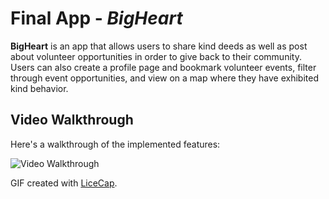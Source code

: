 # Final App - *BigHeart*

**BigHeart** is an app that allows users to share kind deeds as well as post about volunteer opportunities in order to give back to their community. Users can also create a profile page and bookmark volunteer events, filter through event opportunities, and view on a map where they have exhibited kind behavior.

## Video Walkthrough

Here's a walkthrough of the implemented features:

<img src='BigHeart.gif' title='Video Walkthrough' width='' alt='Video Walkthrough' />

GIF created with [LiceCap](http://www.cockos.com/licecap/).
